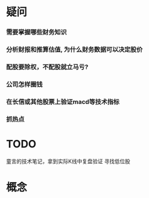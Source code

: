 
# 疑问
### 需要掌握哪些财务知识
### 分析财报和推算估值, 为什么财务数据可以决定股价
### 配股要除权，不配股就立马亏?
### 公司怎样圈钱
### 在长信或其他股票上验证macd等技术指标
### 抓热点

# TODO
童言的技术笔记，拿到实际K线中复盘验证
寻找低位股

# 概念


